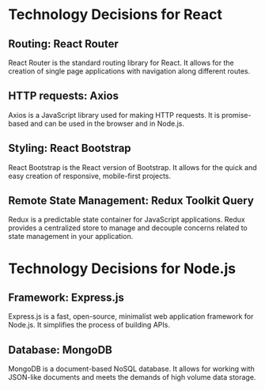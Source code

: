 # Technology Decisions for React

## Routing: React Router

React Router is the standard routing library for React. It allows for the creation of single page applications with navigation along different routes.

## HTTP requests: Axios

Axios is a JavaScript library used for making HTTP requests. It is promise-based and can be used in the browser and in Node.js.

## Styling: React Bootstrap

React Bootstrap is the React version of Bootstrap. It allows for the quick and easy creation of responsive, mobile-first projects.

## Remote State Management: Redux Toolkit Query

Redux is a predictable state container for JavaScript applications. Redux provides a centralized store to manage and decouple concerns related to state management in your application.

# Technology Decisions for Node.js

## Framework: Express.js

Express.js is a fast, open-source, minimalist web application framework for Node.js. It simplifies the process of building APIs.

## Database: MongoDB

MongoDB is a document-based NoSQL database. It allows for working with JSON-like documents and meets the demands of high volume data storage.
